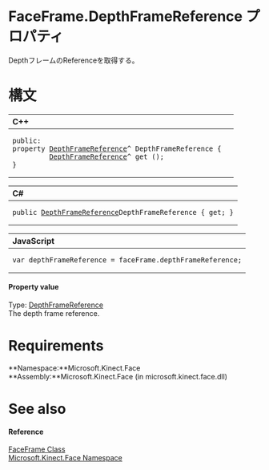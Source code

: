 FaceFrame.DepthFrameReference プロパティ  
======================================  

DepthフレームのReferenceを取得する。
<span id="syntaxSection"></span>

構文
======  

<table>
<colgroup>
<col width="100%" />
</colgroup>
<thead>
<tr class="header">
<th align="left">C++</th>
</tr>
</thead>
<tbody>
<tr class="odd">
<td align="left"><pre><code>public:  
property <a href="../../../Kinect/DepthFrameReference_Class.md">DepthFrameReference</a>^ DepthFrameReference {  
         <a href="../../../Kinect/DepthFrameReference_Class.md">DepthFrameReference</a>^ get ();  
}</code></pre></td>
</tr>
</tbody>
</table>

<table>
<colgroup>
<col width="100%" />
</colgroup>
<thead>
<tr class="header">
<th align="left">C#</th>
</tr>
</thead>
<tbody>
<tr class="odd">
<td align="left"><pre><code>public <a href="../../../Kinect/DepthFrameReference_Class.md">DepthFrameReference</a>DepthFrameReference { get; }</code></pre></td>
</tr>
</tbody>
</table>

<table>
<colgroup>
<col width="100%" />
</colgroup>
<thead>
<tr class="header">
<th align="left">JavaScript</th>
</tr>
</thead>
<tbody>
<tr class="odd">
<td align="left"><pre><code>var depthFrameReference = faceFrame.depthFrameReference;</code></pre></td>
</tr>
</tbody>
</table>

<span id="ID4ER"></span>
#### Property value  

Type: [DepthFrameReference](../../../Kinect/DepthFrameReference_Class.md)  
The depth frame reference.  

<span id="requirements"></span>

Requirements  
============  

**Namespace:**Microsoft.Kinect.Face  
**Assembly:**Microsoft.Kinect.Face (in microsoft.kinect.face.dll)  

<span id="ID4ECB"></span>

See also  
========  

<span id="ID4EEB"></span>
#### Reference  

[FaceFrame Class](../../FaceFrame_Class.md)  
 [Microsoft.Kinect.Face Namespace](../../../Kinect.Face.md)  



<!--Please do not edit the data in the comment block below.-->
<!--
TOCTitle : DepthFrameReference Property
RLTitle : FaceFrame.DepthFrameReference Property
KeywordK : DepthFrameReference property
KeywordK : FaceFrame.DepthFrameReference property
KeywordF : Microsoft.Kinect.Face.FaceFrame.DepthFrameReference
KeywordF : FaceFrame.DepthFrameReference
KeywordF : DepthFrameReference
KeywordF : Microsoft.Kinect.Face.FaceFrame.DepthFrameReference
KeywordA : P:Microsoft.Kinect.Face.FaceFrame.DepthFrameReference
AssetID : P:Microsoft.Kinect.Face.FaceFrame.DepthFrameReference
Locale : en-us
CommunityContent : 1
APIType : Managed
APILocation : microsoft.kinect.face.dll
APIName : Microsoft.Kinect.Face.FaceFrame.DepthFrameReference
TargetOS : Windows
TopicType : kbSyntax
DevLang : VB
DevLang : CSharp
DevLang : JavaScript
DevLang : C++
DocSet : K4Wv2
ProjType : K4Wv2Proj
Technology : Kinect for Windows
Product : Kinect for Windows SDK v2
productversion : 20
-->
